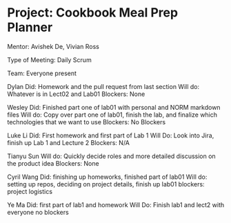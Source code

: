 # Project: Cookbook Meal Prep Planner

Mentor: Avishek De, Vivian Ross

Type of Meeting: Daily Scrum

Team: Everyone present

Dylan
Did: Homework and the pull request from last section
Will do: Whatever is in Lect02 and Lab01
Blockers: None

Wesley
Did: Finished part one of lab01 with personal and NORM markdown files
Will do: Copy over part one of lab01, finish the lab, and finalize which technologies that we want to use
Blockers: No Blockers

Luke Li
Did: First homework and first part of Lab 1
Will Do: Look into Jira, finish up Lab 1 and Lecture 2
Blockers: N/A

Tianyu Sun
Will do: Quickly decide roles and more detailed discussion on the product idea
Blockers: None

Cyril Wang
Did: finishing up homeworks, finished part of lab01
Will do: setting up repos, deciding on project details, finish up lab01
blockers: project logistics

Ye Ma
Did: first part of lab1 and homework
Will Do: Finish lab1 and lect2 with everyone
no blockers
